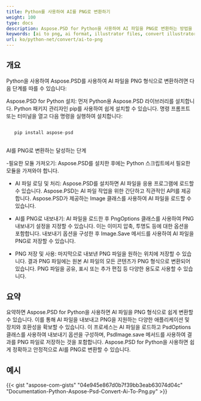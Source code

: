 ```yaml
---
title: Python를 사용하여 AI를 PNG로 변환하기
weight: 100
type: docs
description: Aspose.PSD for Python을 사용하여 AI 파일을 PNG로 변환하는 방법을 확인합니다.
keywords: [ai to png, ai format, illustrator files, convert illustrator, png, psd api, python, code sample]
url: ko/python-net/convert/ai-to-png
---
```


## **개요**
Python을 사용하여 Aspose.PSD를 사용하여 AI 파일을 PNG 형식으로 변환하려면 다음 단계를 따를 수 있습니다:

Aspose.PSD for Python 설치: 먼저 Python용 Aspose.PSD 라이브러리를 설치합니다. Python 패키지 관리자인 pip를 사용하여 쉽게 설치할 수 있습니다. 명령 프롬프트 또는 터미널을 열고 다음 명령을 실행하여 설치합니다:

```python

   pip install aspose-psd
  
```

AI를 PNG로 변환하는 달성하는 단계

-필요한 모듈 가져오기: Aspose.PSD를 설치한 후에는 Python 스크립트에서 필요한 모듈을 가져와야 합니다.
- AI 파일 로딩 및 처리: Aspose.PSD를 설치하면 AI 파일을 응용 프로그램에 로드할 수 있습니다. Aspose.PSD는 AI 파일 작업을 위한 간단하고 직관적인 API를 제공합니다. Aspose.PSD가 제공하는 Image 클래스를 사용하여 AI 파일을 로드할 수 있습니다.

- AI를 PNG로 내보내기: AI 파일을 로드한 후 PngOptions 클래스를 사용하여 PNG 내보내기 설정을 지정할 수 있습니다. 이는 이미지 압축, 투명도 등에 대한 옵션을 포함합니다. 내보내기 옵션을 구성한 후 Image.Save 메서드를 사용하여 AI 파일을 PNG로 저장할 수 있습니다.

- PNG 저장 및 사용: 마지막으로 내보낸 PNG 파일을 원하는 위치에 저장할 수 있습니다. 결과 PNG 파일에는 원본 AI 파일의 모든 콘텐츠가 PNG 형식으로 변환되어 있습니다. PNG 파일을 공유, 표시 또는 추가 편집 등 다양한 용도로 사용할 수 있습니다.

## **요약**
요약하면 Aspose.PSD for Python을 사용하면 AI 파일을 PNG 형식으로 쉽게 변환할 수 있습니다. 이를 통해 AI 파일을 내보내고 PNG을 지원하는 다양한 애플리케이션 및 장치와 호환성을 확보할 수 있습니다. 이 프로세스는 AI 파일을 로드하고 PsdOptions 클래스를 사용하여 내보내기 옵션을 구성하며, PsdImage.save 메서드를 사용하여 결과를 PNG 파일로 저장하는 것을 포함합니다. Aspose.PSD for Python을 사용하면 쉽게 정확하고 안정적으로 AI를 PNG로 변환할 수 있습니다.

## **예시**
{{< gist "aspose-com-gists" "04e945e867d0b7f39bb3eab63074d04c" "Documentation-Python-Aspose-Psd-Convert-Ai-To-Png.py" >}}
